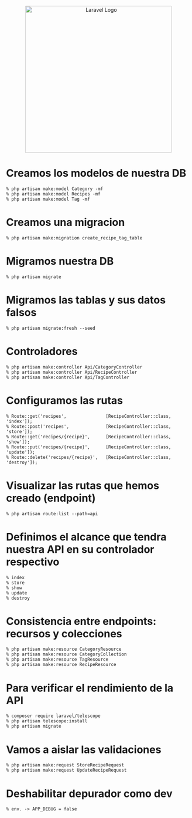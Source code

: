 <p align="center"><a href="https://laravel.com" target="_blank"><img src="https://raw.githubusercontent.com/laravel/art/master/logo-lockup/5%20SVG/2%20CMYK/1%20Full%20Color/laravel-logolockup-cmyk-red.svg" width="400" alt="Laravel Logo"></a></p>

# Creamos los modelos de nuestra DB

    % php artisan make:model Category -mf
    % php artisan make:model Recipes -mf
    % php artisan make:model Tag -mf

# Creamos una migracion

    % php artisan make:migration create_recipe_tag_table 

# Migramos nuestra DB

    % php artisan migrate

# Migramos las tablas y sus datos falsos

    % php artisan migrate:fresh --seed

# Controladores

    % php artisan make:controller Api/CategoryController 
    % php artisan make:controller Api/RecipeController 
    % php artisan make:controller Api/TagController 

# Configuramos las rutas

    % Route::get('recipes',               [RecipeController::class, 'index']);
    % Route::post('recipes',              [RecipeController::class, 'store']);
    % Route::get('recipes/{recipe}',      [RecipeController::class, 'show']);
    % Route::put('recipes/{recipe}',      [RecipeController::class, 'update']);
    % Route::delete('recipes/{recipe}',   [RecipeController::class, 'destroy']);

# Visualizar las rutas que hemos creado (endpoint)

    % php artisan route:list --path=api

# Definimos el alcance que tendra nuestra API en su controlador respectivo

    % index
    % store
    % show
    % update
    % destroy

# Consistencia entre endpoints: recursos y colecciones

    % php artisan make:resource CategoryResource
    % php artisan make:resource CategoryCollection
    % php artisan make:resource TagResource
    % php artisan make:resource RecipeResource

# Para verificar el rendimiento de la API

    % composer require laravel/telescope
    % php artisan telescope:install
    % php artisan migrate

# Vamos a aislar las validaciones

    % php artisan make:request StoreRecipeRequest
    % php artisan make:request UpdateRecipeRequest

# Deshabilitar depurador como dev

    % env. -> APP_DEBUG = false
